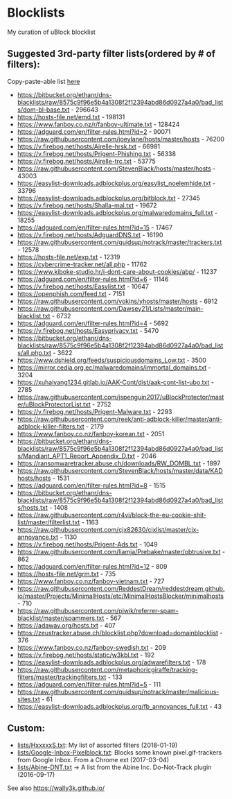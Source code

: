 # Blocklists
My curation of uBlock blocklist 

## Suggested 3rd-party filter lists(ordered by # of filters):
Copy-paste-able list [here](https://github.com/HxxxxxS/Blocklists/raw/master/list-of-lists.txt)
* https://bitbucket.org/ethanr/dns-blacklists/raw/8575c9f96e5b4a1308f2f12394abd86d0927a4a0/bad_lists/dom-bl-base.txt - 296643
* https://hosts-file.net/emd.txt - 198131
* https://www.fanboy.co.nz/r/fanboy-ultimate.txt - 128424
* https://adguard.com/en/filter-rules.html?id=2 - 90071
* https://raw.githubusercontent.com/joeylane/hosts/master/hosts - 76200
* https://v.firebog.net/hosts/Airelle-hrsk.txt - 66981
* https://v.firebog.net/hosts/Prigent-Phishing.txt - 56338
* https://v.firebog.net/hosts/Airelle-trc.txt - 53775
* https://raw.githubusercontent.com/StevenBlack/hosts/master/hosts - 43003
* https://easylist-downloads.adblockplus.org/easylist_noelemhide.txt - 33796
* https://easylist-downloads.adblockplus.org/bitblock.txt - 27345
* https://v.firebog.net/hosts/Shalla-mal.txt - 19672
* https://easylist-downloads.adblockplus.org/malwaredomains_full.txt - 18255
* https://adguard.com/en/filter-rules.html?id=15 - 17467
* https://v.firebog.net/hosts/AdguardDNS.txt - 16190
* https://raw.githubusercontent.com/quidsup/notrack/master/trackers.txt - 12578
* https://hosts-file.net/exp.txt - 12319
* https://cybercrime-tracker.net/all.php - 11762
* https://www.kiboke-studio.hr/i-dont-care-about-cookies/abp/ - 11237
* https://adguard.com/en/filter-rules.html?id=6 - 11146
* https://v.firebog.net/hosts/Easylist.txt - 10647
* https://openphish.com/feed.txt - 7151
* https://raw.githubusercontent.com/vokins/yhosts/master/hosts - 6912
* https://raw.githubusercontent.com/Dawsey21/Lists/master/main-blacklist.txt - 6732
* https://adguard.com/en/filter-rules.html?id=4 - 5692
* https://v.firebog.net/hosts/Easyprivacy.txt - 5470
* https://bitbucket.org/ethanr/dns-blacklists/raw/8575c9f96e5b4a1308f2f12394abd86d0927a4a0/bad_lists/all.php.txt - 3622
* https://www.dshield.org/feeds/suspiciousdomains_Low.txt - 3500
* https://mirror.cedia.org.ec/malwaredomains/immortal_domains.txt - 3204
* https://xuhaiyang1234.gitlab.io/AAK-Cont/dist/aak-cont-list-ubo.txt - 2785
* https://raw.githubusercontent.com/jspenguin2017/uBlockProtector/master/uBlockProtectorList.txt - 2752
* https://v.firebog.net/hosts/Prigent-Malware.txt - 2293
* https://raw.githubusercontent.com/reek/anti-adblock-killer/master/anti-adblock-killer-filters.txt - 2179
* https://www.fanboy.co.nz/fanboy-korean.txt - 2051
* https://bitbucket.org/ethanr/dns-blacklists/raw/8575c9f96e5b4a1308f2f12394abd86d0927a4a0/bad_lists/Mandiant_APT1_Report_Appendix_D.txt - 2046
* https://ransomwaretracker.abuse.ch/downloads/RW_DOMBL.txt - 1897
* https://raw.githubusercontent.com/StevenBlack/hosts/master/data/KADhosts/hosts - 1531
* https://adguard.com/en/filter-rules.html?id=8 - 1515
* https://bitbucket.org/ethanr/dns-blacklists/raw/8575c9f96e5b4a1308f2f12394abd86d0927a4a0/bad_lists/hosts.txt - 1408
* https://raw.githubusercontent.com/r4vi/block-the-eu-cookie-shit-list/master/filterlist.txt - 1163
* https://raw.githubusercontent.com/cjx82630/cjxlist/master/cjx-annoyance.txt - 1130
* https://v.firebog.net/hosts/Prigent-Ads.txt - 1049
* https://raw.githubusercontent.com/liamja/Prebake/master/obtrusive.txt - 862
* https://adguard.com/en/filter-rules.html?id=12 - 809
* https://hosts-file.net/grm.txt - 735
* https://www.fanboy.co.nz/fanboy-vietnam.txt - 727
* https://raw.githubusercontent.com/ReddestDream/reddestdream.github.io/master/Projects/MinimalHosts/etc/MinimalHostsBlocker/minimalhosts - 710
* https://raw.githubusercontent.com/piwik/referrer-spam-blacklist/master/spammers.txt - 567
* https://adaway.org/hosts.txt - 407
* https://zeustracker.abuse.ch/blocklist.php?download=domainblocklist - 376
* https://www.fanboy.co.nz/fanboy-swedish.txt - 209
* https://v.firebog.net/hosts/static/w3kbl.txt - 192
* https://easylist-downloads.adblockplus.org/adwarefilters.txt - 178
* https://raw.githubusercontent.com/metaphoricgiraffe/tracking-filters/master/trackingfilters.txt - 133
* https://adguard.com/en/filter-rules.html?id=5 - 111
* https://raw.githubusercontent.com/quidsup/notrack/master/malicious-sites.txt - 61
* https://easylist-downloads.adblockplus.org/fb_annoyances_full.txt - 43

## Custom:
* [lists/HxxxxxS.txt](https://github.com/HxxxxxS/Blocklists/raw/master/lists/HxxxxxS.txt): My list of assorted filters (2018-01-19)
* [lists/Google-Inbox-Pixelblock.txt](https://github.com/HxxxxxS/Blocklists/raw/master/lists/Google-Inbox-Pixelblock.txt): Blocks some known pixel.gif-trackers from Google Inbox. From a Chrome ext (2017-03-04)
* [lists/Abine-DNT.txt](https://github.com/HxxxxxS/Blocklists/raw/master/lists/Abine-DNT.txt) -> A list from the Abine Inc. Do-Not-Track plugin (2016-09-17)

See also https://wally3k.github.io/
